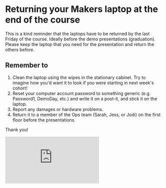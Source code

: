 # Returning your Makers laptop at the end of the course

This is a kind reminder that the laptops have to be returned by the last Friday of the course.  Ideally before the demo presentations (graduation). Please keep the laptop that you need for the presentation and return the others before.

## Remember to

1. Clean the laptop using the wipes in the stationary cabinet. Try to imagine how you'd want it to look if you were starting in next week's cohort!
2. Reset your computer account password to something generic (e.g. Password1, DemoDay, etc.) and write it on a post-it, and stick it on the laptop.
3. Report any damages or hardware problems.
4. Return it to a member of the Ops team (Sarah, Jess, or Jodi) on the first floor before the presentations.

Thank you!

![Tracking pixel](https://githubanalytics.herokuapp.com/course/pills/returning_your_makers_laptop.md)

